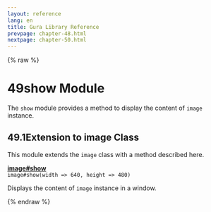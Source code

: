 ```yaml
---
layout: reference
lang: en
title: Gura Library Reference
prevpage: chapter-48.html
nextpage: chapter-50.html
---
```

{% raw %}
<h1><span class="caption-index-1">49</span>show Module</h1>
<p>
The <code class="highlighter-rouge">show</code> module provides a method to display the content of <code class="highlighter-rouge">image</code> instance.
</p>
<h2><span class="caption-index-2">49.1</span><a name="anchor-49-1"></a>Extension to image Class</h2>
<p>
This module extends the <code class="highlighter-rouge">image</code> class with a method described here.
</p>
<p>
<div><strong style="text-decoration:underline">image#show</strong></div>
<div style="margin-bottom:1em"><code>image#show(width =&gt; 640, height =&gt; 480)</code></div>
Displays the content of <code class="highlighter-rouge">image</code> instance in a window.
</p>
<p />

{% endraw %}
